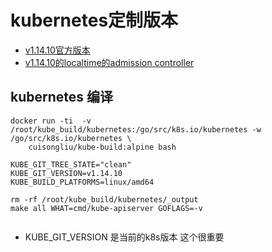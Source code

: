 

#   kubernetes定制版本

- [v1.14.10官方版本](https://github.com/cuisongliu/kubernetes/tree/v1.14.10)
- [v1.14.10的localtime的admission controller](https://github.com/cuisongliu/kubernetes/tree/v1.14.10-admission-localtime)



##  kubernetes 编译

```shell script
docker run -ti  -v /root/kube_build/kubernetes:/go/src/k8s.io/kubernetes -w /go/src/k8s.io/kubernetes \
    cuisongliu/kube-build:alpine bash

KUBE_GIT_TREE_STATE="clean"
KUBE_GIT_VERSION=v1.14.10
KUBE_BUILD_PLATFORMS=linux/amd64

rm -rf /root/kube_build/kubernetes/_output
make all WHAT=cmd/kube-apiserver GOFLAGS=-v
 
```

- KUBE_GIT_VERSION 是当前的k8s版本 这个很重要

